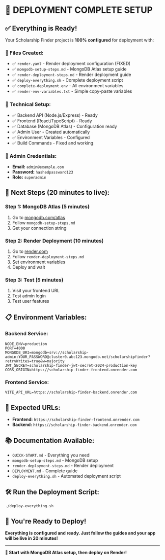 # 🎉 DEPLOYMENT COMPLETE SETUP

## ✅ **Everything is Ready!**

Your Scholarship Finder project is **100% configured** for deployment with:

### **📁 Files Created:**
- ✅ `render.yaml` - Render deployment configuration (FIXED)
- ✅ `mongodb-setup-steps.md` - MongoDB Atlas setup guide
- ✅ `render-deployment-steps.md` - Render deployment guide
- ✅ `deploy-everything.sh` - Complete deployment script
- ✅ `complete-deployment.env` - All environment variables
- ✅ `render-env-variables.txt` - Simple copy-paste variables

### **🔧 Technical Setup:**
- ✅ Backend API (Node.js/Express) - Ready
- ✅ Frontend (React/TypeScript) - Ready
- ✅ Database (MongoDB Atlas) - Configuration ready
- ✅ Admin User - Created automatically
- ✅ Environment Variables - Configured
- ✅ Build Commands - Fixed and working

### **🔑 Admin Credentials:**
- **Email:** `admin@example.com`
- **Password:** `hashedpassword123`
- **Role:** `superadmin`

## 🚀 **Next Steps (20 minutes to live):**

### **Step 1: MongoDB Atlas (5 minutes)**
1. Go to [mongodb.com/atlas](https://mongodb.com/atlas)
2. Follow `mongodb-setup-steps.md`
3. Get your connection string

### **Step 2: Render Deployment (10 minutes)**
1. Go to [render.com](https://render.com)
2. Follow `render-deployment-steps.md`
3. Set environment variables
4. Deploy and wait

### **Step 3: Test (5 minutes)**
1. Visit your frontend URL
2. Test admin login
3. Test user features

## 📋 **Environment Variables:**

### **Backend Service:**
```env
NODE_ENV=production
PORT=4000
MONGODB_URI=mongodb+srv://scholarship-admin:YOUR_PASSWORD@cluster0.abc123.mongodb.net/scholarshipfinder?retryWrites=true&w=majority
JWT_SECRET=scholarship-finder-jwt-secret-2024-production-key
CORS_ORIGIN=https://scholarship-finder-frontend.onrender.com
```

### **Frontend Service:**
```env
VITE_API_URL=https://scholarship-finder-backend.onrender.com
```

## 🎯 **Expected URLs:**
- **Frontend:** `https://scholarship-finder-frontend.onrender.com`
- **Backend:** `https://scholarship-finder-backend.onrender.com`

## 📚 **Documentation Available:**
- `QUICK-START.md` - Everything you need
- `mongodb-setup-steps.md` - MongoDB setup
- `render-deployment-steps.md` - Render deployment
- `DEPLOYMENT.md` - Complete guide
- `deploy-everything.sh` - Automated deployment script

## 🛠️ **Run the Deployment Script:**
```bash
./deploy-everything.sh
```

## 🎉 **You're Ready to Deploy!**

**Everything is configured and ready. Just follow the guides and your app will be live in 20 minutes!**

---

**🚀 Start with MongoDB Atlas setup, then deploy on Render!** 